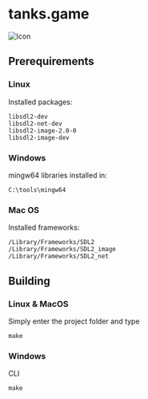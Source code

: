 # tanks.game
![Icon](https://raw.githubusercontent.com/CzolgIT/tanksgame/master/img/tanks_logo.png)

## Prerequirements

### Linux
Installed packages:
```
libsdl2-dev
libsdl2-net-dev
libsdl2-image-2.0-0
libsdl2-image-dev
```
### Windows
mingw64 libraries installed in:
```
C:\tools\mingw64
```
### Mac OS
Installed frameworks:
```
/Library/Frameworks/SDL2
/Library/Frameworks/SDL2_image
/Library/Frameworks/SDL2_net
```

## Building

### Linux & MacOS
Simply enter the project folder and type
```
make
```
### Windows
CLI
```
make
```

